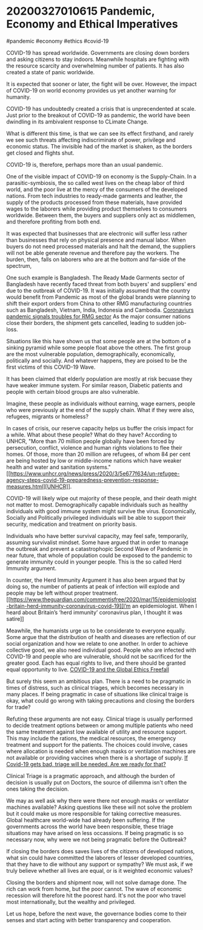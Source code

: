 # 20200327010615 Pandemic, Economy and Ethical Imperatives
#pandemic #economy #ethics #covid-19


COVID-19 has spread worldwide. Governments are closing down borders and asking citizens to stay indoors. Meanwhile hospitals are fighting with the resource scarcity and overwhelming number of patients. It has also created a state of panic worldwide. 

It is expected that sooner or later, the fight will be over. However, the impact of COVID-19 on world economy provides us yet another warning for humanity.

COVID-19 has undoubtedly created a crisis that is unprecendented at scale. Just prior to the breakout of COVID-19 as pandemic, the world have been dwindling in its ambivalent response to CLimate Change.

What is different this time, is that we can see its effect firsthand, and rarely we see such threats affecting indiscriminate of power, privilege and economic status. The invisible had of the market is shaken, as the borders get closed and flights shut.

COVID-19 is, therefore, perhaps more than an usual pandemic.

One of the visible impact of COVID-19 on economy is the Supply-Chain. In a parasitic-symbiosis, the so called west lives on the cheap labor of third world, and the poor live at the mercy of the consumers of the developed nations. From tech industries to ready-made garments and leather, the supply of the products processed from these materials, have provided wages to the laborers while providing product themselves to consumers worldwide. Between them, the buyers and suppliers only act as middlemen, and therefore profiting from both end.

It was expected that businesses that are electronic will suffer less rather than businesses that rely on physical presence and manual labor. When buyers do not need processed materials and halt the demand, the suppliers will not be able generate revenue and therefore pay the workers. The burden, then, falls on laborers who are at the bottom and far-side of the spectrum,

One such example is Bangladesh. The Ready Made Garments sector of Bangladesh have recently faced threat from both buyers' and suppliers' end due to the outbreak of COVID-19. It was initially assumed that the country would benefit from Pandemic as most of the global brands were planning to shift their export orders from China to other RMG manufacturing countries such as Bangladesh, Vietnam, India, Indonesia and Cambodia. [Coronaviurs pandemic signals troubles for RMG sector](https://thefinancialexpress.com.bd/views/analysis/coronaviurs-pandemic-signals-troubles-for-rmg-sector-1584197838) As the major consumer nations close their borders, the shipment gets cancelled, leading to sudden job-loss. 

Situations like this have shown us that some people are at the bottom of a sinking pyramid while some people float above the others. The first group are the most vulnerable population, demographically, economically, politically and socially. And whatever happens, they are poised to be the first victims of this COVID-19 Wave.

It has been claimed that elderly population are mostly at risk becuase they have weaker immune system. For similar reason, Diabetic patients and people with certain blood groups are also vulnerable.

Imagine, these people as individuals without earning, wage earners, people who were previously at the end of the supply chain. What if they were also, refugees, migrants or homeless?

In cases of crisis, our reserve capacity helps us buffer the crisis impact for a while. What about these people? What do they have? According to UNHCR, "More than 70 million people globally have been forced by persecution, conflict, violence and human rights violations to flee their homes. Of those, more than 20 million are refugees, of whom 84 per cent are being hosted by low or middle-income nations which have weaker health and water and sanitation systems." [[https://www.unhcr.org/news/press/2020/3/5e677f634/un-refugee-agency-steps-covid-19-preparedness-prevention-response-measures.html][UNHCR]]. 

COVID-19 will likely wipe out majority of these people, and their death might not matter to most. Demographically capable individuals such as healthy individuals with good immune system might survive the virus. Economically, Socially and Politically privileged individuals will be able to support their security, medication and treatment on priority basis. 

Individuals who have better survival capacity, may feel safe, temporarily, assuming survivalist mindset. Some have argued that in order to manage the outbreak and prevent a catastrophopic Second Wave of Pandemic in near future, that whole of population could be exposed to the pandemic to generate immunity could in younger people. This is the so called Herd Immunity argument.

In counter, the Herd Immunity Argument it has also been argued that by doing so, the number of patients at peak of infection will explode and people may be left without proper treatment. [[https://www.theguardian.com/commentisfree/2020/mar/15/epidemiologist-britain-herd-immunity-coronavirus-covid-19][I’m an epidemiologist. When I heard about Britain’s ‘herd immunity’ coronavirus plan, I thought it was satire]]

Meawhile, the humanists urge us to be considerate to everyone equally. Some argue that the distribution of health and diseases are reflection of our social organization and how we relate to one another. In order to achieve collective good, we also need individual good. People who are infected with COVID-19 and people who are vulnerable, should not be sacrificed for the greater good. Each has equal rights to live, and there should be granted equal opportunity to live. [COVID-19 and the Global Ethics Freefall](https://www.thehastingscenter.org/covid-19-and-the-global-ethics-freefall/)

But surely this seem an ambitious plan. There is a need to be pragmatic in times of distress, such as clinical triages, which becomes necessary in many places. If being pragmatic in case of situations like clinical traige is okay, what could go wrong with taking precautions and closing the borders for trade?

Refuting these arguments are not easy. Clinical triage is usually performed to decide treatment options between or among multiple patients who need the same treatment against low available of utility and resource support. This may include the rations, the medical resources, the emergency treatment and support for the patients. The choices could involve, cases where allocation is needed when enough masks or ventilation machines are not available or providing vaccines when there is a shortage of supply. [If Covid-19 gets bad, triage will be needed. Are we ready for that?](https://www.statnews.com/2020/03/10/covid-19-gets-bad-are-we-prepared-for-triage/#EthicalPrinciples)

Clinical Triage is a pragmatic approach, and although the burden of decision is usually put on Doctors, the source of dillemma isn't often the ones taking the decision. 

We may as well ask why there were there not enough masks or ventilator machines available? Asking questions like these will not solve the problem but it could make us more responsible for taking corrective measures. Global healthcare world-wide had already been suffering. If the governments across the world have been responsible, these triage situations may have arised on less occassions. If being pragmatic is so necessary now, why were we not being pragmatic before the Outbreak? 

If closing the borders does saves lives of the citizens of developed nations, what sin could have committed the laborers of lesser developed countries, that they have to die without any support or sympathy? We must ask, if we truly believe whether all lives are equal, or is it weighted economic values?

Closing the borders and shipment now, will not solve damage done. The rich can work from home, but the poor cannot. The wave of economic recession will therefore hit the poorest hard. It's not the poor who travel most internationally, but the wealthy and privileged.

Let us hope, before the next wave, the governance bodies come to their senses and start acting with better transparency and cooperation.
